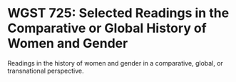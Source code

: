 # WGST 725: Selected Readings in the Comparative or Global History of Women and Gender

Readings in the history of women and gender in a comparative, global, or transnational perspective.